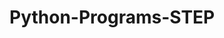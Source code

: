 # Python-Programs-STEP
        
  
                
                         
                          
                                  
            

